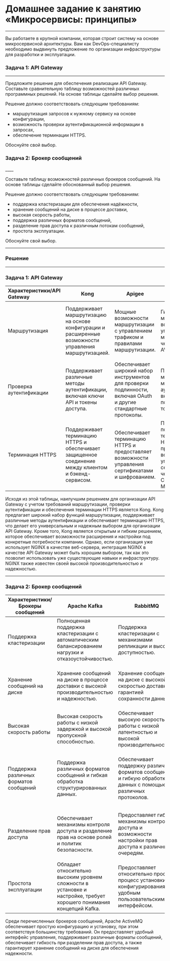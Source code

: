 <h1>Домашнее задание к занятию «Микросервисы: принципы»</h1>

____

Вы работаете в крупной компании, которая строит систему на основе микросервисной архитектуры. Вам как DevOps-специалисту необходимо выдвинуть предложение по организации инфраструктуры для разработки и эксплуатации.

<h3>Задача 1: API Gateway</h3>

____
Предложите решение для обеспечения реализации API Gateway. Составьте сравнительную таблицу возможностей различных программных решений. На основе таблицы сделайте выбор решения.

Решение должно соответствовать следующим требованиям:

 - маршрутизация запросов к нужному сервису на основе конфигурации,
 - возможность проверки аутентификационной информации в запросах,
 - обеспечение терминации HTTPS.

Обоснуйте свой выбор.

<h3>Задача 2: Брокер сообщений</h3>
____

Составьте таблицу возможностей различных брокеров сообщений. На основе таблицы сделайте обоснованный выбор решения.

Решение должно соответствовать следующим требованиям:

 - поддержка кластеризации для обеспечения надёжности,
 - хранение сообщений на диске в процессе доставки,
 - высокая скорость работы,
 - поддержка различных форматов сообщений,
 - разделение прав доступа к различным потокам сообщений,
 - простота эксплуатации.

Обоснуйте свой выбор.

____

<h3>Решение</h3>

____

<h3>Задача 1: API Gateway</h3>


| Характеристики/API Gateway |	Kong	| Apigee	| Amazon API Gateway	| Azure API Management |NGINX |	Tyk |
:---------|--------|----------|---------|-------| -------|----------|
|Маршрутизация |	Поддерживает маршрутизацию на основе конфигурации и расширенные возможности управления маршрутизацией. |	Мощные возможности маршрутизации с управлением трафиком и правилами маршрутизации.	| Гибкая настройка маршрутизации с возможностью управления маршрутами через консоль AWS.	| Поддерживает гибкую маршрутизацию и правила переадресации на основе конфигурации.  | Поддерживает гибкую маршрутизацию и возможности управления трафиком с использованием NGINX конфигурации.	| Обеспечивает мощные возможности маршрутизации с использованием конфигурационных файлов и панели управления. |
|Проверка аутентификации	| Поддерживает различные методы аутентификации, включая ключи API и токены доступа. |	Обеспечивает широкий набор инструментов для проверки подлинности, включая OAuth и другие стандартные протоколы. |	Поддерживает многочисленные методы аутентификации, включая IAM и пользовательские токены.	| Предоставляет возможности проверки подлинности через политики безопасности и интеграцию с Azure Active Directory. |  Поддерживает различные методы аутентификации, включая базовую аутентификацию и использование сторонних модулей.	| Обеспечивает широкий спектр методов аутентификации, включая OAuth, JWT и множество других стандартных протоколов. |
|Терминация HTTPS |	Поддерживает терминацию HTTPS и обеспечивает защищенное соединение между клиентом и бэкенд-сервисом. |	Обеспечивает терминацию HTTPS и предоставляет возможности управления сертификатами и шифрованием. |	Полностью поддерживает терминацию HTTPS и предоставляет возможности управления сертификатами через AWS Certificate Manager.	| Обеспечивает терминацию HTTPS и предоставляет возможности управления сертификатами и шифрованием через Azure Key Vault.  | Полностью поддерживает терминацию HTTPS и предоставляет возможности управления сертификатами через конфигурационные файлы NGINX. |	Обеспечивает терминацию HTTPS с помощью настраиваемых сертификатов и предоставляет гибкие инструменты управления шифрованием. |

Исходя из этой таблицы, наилучшим решением для организации API Gateway с учетом требований маршрутизации, проверки аутентификации и обеспечения терминации HTTPS является Kong. Kong предлагает широкий набор функций маршрутизации, поддерживает различные методы аутентификации и обеспечивает терминацию HTTPS, что делает его универсальным и надежным выбором для организации API Gateway. Кроме того, Kong является открытым и гибким решением, которое обеспечивает возможности расширения и настройки под конкретные потребности компании.
Однако, если организация уже использует NGINX в качестве веб-сервера, интеграция NGINX в качестве API Gateway может быть хорошим выбором, так как это позволит использовать уже существующие навыки и инфраструктуру. NGINX также известен своей высокой производительностью и надежностью. 

____

<h3>Задача 2: Брокер сообщений</h3>



| Характеристики/Брокеры сообщений	 | Apache Kafka |	RabbitMQ |	Apache Pulsar |	ActiveMQ |
|--------|---------|----------|----------|-------|
|Поддержка кластеризации	| Полноценная поддержка кластеризации с автоматическим балансированием нагрузки и отказоустойчивостью.|	Поддержка кластеризации с механизмами репликации и высокой доступностью.	|Встроенная поддержка кластеризации с гарантией горизонтального масштабирования и отказоустойчивости.	|Поддержка кластеризации с функциями масштабирования и обеспечением отказоустойчивости. |
|Хранение сообщений на диске |	Хранение сообщений на диске в процессе доставки с высокой производительностью и надежностью.	|Хранение сообщений на диске с высокой скоростью доставки и гарантией сохранности данных.|	Возможность хранения сообщений на диске для обеспечения устойчивости и сохранности данных.	|Поддержка хранения сообщений на диске с высокой производительностью и гарантированной доставкой.|
|Высокая скорость работы |	Высокая скорость работы с низкой задержкой и высокой пропускной способностью.	|Обеспечивает высокую скорость работы с низкой латентностью и высокой производительностью.	| Обладает высокой скоростью работы с гарантированной доставкой и низкой задержкой.	|Предоставляет высокую скорость работы с надежной доставкой сообщений и низкой латентностью.|
|Поддержка различных форматов сообщений	| Поддержка различных форматов сообщений и гибкая обработка структурированных данных.|	Обеспечивает поддержку различных форматов сообщений и гибкую обработку данных с помощью различных протоколов.|	Поддерживает разнообразные форматы сообщений с возможностью работы с различными протоколами и структурами данных.|	Поддерживает разнообразные форматы сообщений и обеспечивает гибкую обработку данных.|
|Разделение прав доступа	| Обеспечивает механизмы контроля доступа и разделение прав на основе ролей и политик безопасности.|	Предоставляет гибкие механизмы контроля доступа и возможности настройки прав доступа к различным очередям.|	Обладает механизмами управления доступом и возможностью разделения прав для различных потоков сообщений.|	Предоставляет гибкие инструменты управления доступом и разделения прав для различных пользователей и очередей.|
|Простота эксплуатации	| Обладает относительно высоким уровнем сложности в установке и настройке, требует хорошего понимания концепций Kafka.|	Предоставляет относительно простой процесс установки и конфигурирования с удобным пользовательским интерфейсом. |	Обеспечивает удобную установку и настройку с относительно простым процессом эксплуатации и управления.|	Предоставляет простой процесс установки и настройки с интуитивно понятным интерфейсом и удобным управлением.|


Среди перечисленных брокеров сообщений, Apache ActiveMQ обеспечивает простую конфигурацию и установку, при этом соответствуя большинству требований. Он предоставляет удобный интерфейс управления, поддерживает различные форматы сообщений, обеспечивает гибкость при разделении прав доступа, а также гарантирует хранение сообщений на диске для обеспечения надежности.